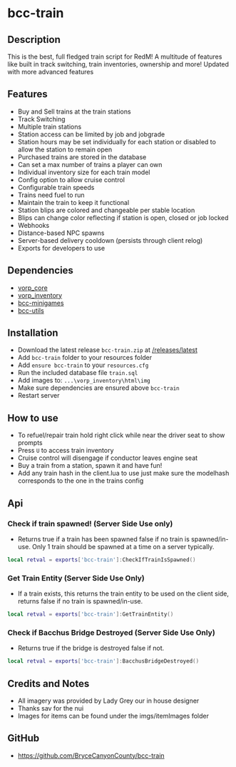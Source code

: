 # bcc-train

## Description
This is the best, full fledged train script for RedM! A multitude of features like built in track switching, train inventories, ownership and more!
Updated with more advanced features 

## Features
- Buy and Sell trains at the train stations
- Track Switching
- Multiple train stations
- Station access can be limited by job and jobgrade
- Station hours may be set individually for each station or disabled to allow the station to remain open
- Purchased trains are stored in the database
- Can set a max number of trains a player can own
- Individual inventory size for each train model
- Config option to allow cruise control
- Configurable train speeds
- Trains need fuel to run
- Maintain the train to keep it functional
- Station blips are colored and changeable per stable location
- Blips can change color reflecting if station is open, closed or job locked
- Webhooks
- Distance-based NPC spawns
- Server-based delivery cooldown (persists through client relog)
- Exports for developers to use

## Dependencies
- [vorp_core](https://github.com/VORPCORE/vorp-core-lua)
- [vorp_inventory](https://github.com/VORPCORE/vorp_inventory-lua)
- [bcc-minigames](https://github.com/BryceCanyonCounty/bcc-minigames)
- [bcc-utils](https://github.com/BryceCanyonCounty/bcc-utils)

## Installation
- Download the latest release `bcc-train.zip` at [/releases/latest](https://github.com/BryceCanyonCounty/bcc-train/releases/latest)
- Add `bcc-train` folder to your resources folder
- Add `ensure bcc-train` to your `resources.cfg`
- Run the included database file `train.sql`
- Add images to: `...\vorp_inventory\html\img`
- Make sure dependencies are ensured above `bcc-train`
- Restart server

## How to use
- To refuel/repair train hold right click while near the driver seat to show prompts
- Press `U` to access train inventory
- Cruise control will disengage if conductor leaves engine seat
- Buy a train from a station, spawn it and have fun!
- Add any train hash in the client.lua to use just make sure the modelhash corresponds to the one in the trains config 

## Api
### Check if train spawned! (Server Side Use only)
- Returns true if a train has been spawned false if no train is spawned/in-use. Only 1 train should be spawned at a time on a server typically.
```Lua
local retval = exports['bcc-train']:CheckIfTrainIsSpawned()
```

### Get Train Entity (Server Side Use Only)
- If a train exists, this returns the train entity to be used on the client side, returns false if no train is spawned/in-use.
```Lua
local retval = exports['bcc-train']:GetTrainEntity()
```

### Check if Bacchus Bridge Destroyed (Server Side Use Only)
- Returns true if the bridge is destroyed false if not.
```Lua
local retval = exports['bcc-train']:BacchusBridgeDestroyed()
```

## Credits and Notes
- All imagery was provided by Lady Grey our in house designer
- Thanks sav for the nui
- Images for items can be found under the imgs/itemImages folder

## GitHub

- https://github.com/BryceCanyonCounty/bcc-train

